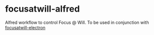 # focusatwill-alfred

Alfred workflow to control Focus @ Will. To be used in conjunction with [focusatwill-electron](https://github.com/mdbraber/focusatwill-electron)
